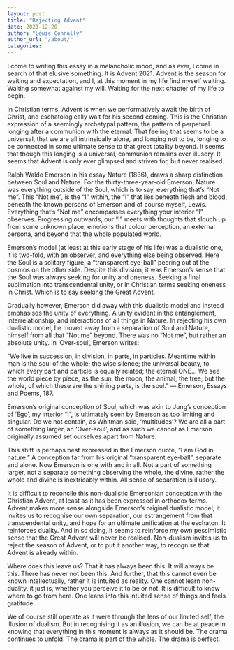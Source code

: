 ```yaml
---
layout: post
title: "Rejecting Advent"
date: 2021-12-20
author: "Lewis Connolly"
author_url: "/about/"
categories:
---
```


I come to writing this essay in a melancholic mood, and as ever, I come in search of that elusive something. It is Advent 2021. Advent is the season for waiting and expectation, and I, at this moment in my life find myself waiting. Waiting somewhat against my will. Waiting for the next chapter of my life to begin.

In Christian terms, Advent is when we performatively await the birth of Christ, and eschatologically wait for his second coming. This is the Christian expression of a seemingly archetypal pattern, the pattern of perpetual longing after a communion with the eternal. That feeling that seems to be a universal, that we are all intrinsically alone, and longing not to be, longing to be connected in some ultimate sense to that great totality beyond. It seems that though this longing is a universal, communion remains ever illusory. It seems that Advent is only ever glimpsed and striven for, but never realised.

Ralph Waldo Emerson in his essay Nature (1836), draws a sharp distinction between Soul and Nature. For the thirty-three-year-old Emerson, Nature was everything outside of the Soul, which is to say, everything that’s “Not me”. This “Not me”, is the “I” within, the “I” that lies beneath flesh and blood, beneath the known persons of Emerson and of course myself, Lewis. Everything that’s “Not me” encompasses everything your interior “I” observes. Progressing outwards, our “I” meets with thoughts that slouch up from some unknown place, emotions that colour perception, an external persona, and beyond that the whole populated world.

Emerson’s model (at least at this early stage of his life) was a dualistic one, it is two-fold, with an observer, and everything else being observed. Here the Soul is a solitary figure, a “transparent eye-ball” peering out at the cosmos on the other side. Despite this division, it was Emerson’s sense that the Soul was always seeking for unity and oneness. Seeking a final sublimation into transcendental unity, or in Christian terms seeking oneness in Christ. Which is to say seeking the Great Advent.

Gradually however, Emerson did away with this dualistic model and instead emphasises the unity of everything. A unity evident in the entanglement, interrelationship, and interactions of all things in Nature. In rejecting his own dualistic model, he moved away from a separation of Soul and Nature, himself from all that “Not me” beyond. There was no “Not me”, but rather an absolute unity. In ‘Over-soul’, Emerson writes:

“We live in succession, in division, in parts, in particles. Meantime within man is the soul of the whole; the wise silence; the universal beauty, to which every part and particle is equally related; the eternal ONE… We see the world piece by piece, as the sun, the moon, the animal, the tree; but the whole, of which these are the shining parts, is the soul.” — Emerson, Essays and Poems, 187.

Emerson’s original conception of Soul, which was akin to Jung’s conception of ‘Ego’, my interior “I”, is ultimately seen by Emerson as too limiting and singular. Do we not contain, as Whitman said, ‘multitudes’? We are all a part of something larger, an ‘Over-soul’, and as such we cannot as Emerson originally assumed set ourselves apart from Nature.

This shift is perhaps best expressed in the Emerson quote, “I am God in nature.” A conception far from his original “transparent eye-ball”, separate and alone. Now Emerson is one with and in all. Not a part of something larger, not a separate something observing the whole, the divine, rather the whole and divine is inextricably within. All sense of separation is illusory.

It is difficult to reconcile this non-dualistic Emersonian conception with the Christian Advent, at least as it has been expressed in orthodox terms. Advent makes more sense alongside Emerson’s original dualistic model; it invites us to recognise our own separation, our estrangement from that transcendental unity, and hope for an ultimate unification at the eschaton. It reinforces duality. And in so doing, it seems to reinforce my own pessimistic sense that the Great Advent will never be realised. Non-dualism invites us to reject the season of Advent, or to put it another way, to recognise that Advent is already within.

Where does this leave us? That it has always been this. It will always be this. There has never not been this. And further, that this cannot even be known intellectually, rather it is intuited as reality. One cannot learn non-duality, it just is, whether you perceive it to be or not. It is difficult to know where to go from here. One leans into this intuited sense of things and feels gratitude.

We of course still operate as it were through the lens of our limited self, the illusion of dualism. But in recognising it as an illusion, we can be at peace in knowing that everything in this moment is always as it should be. The drama continues to unfold. The drama is part of the whole. The drama is perfect.